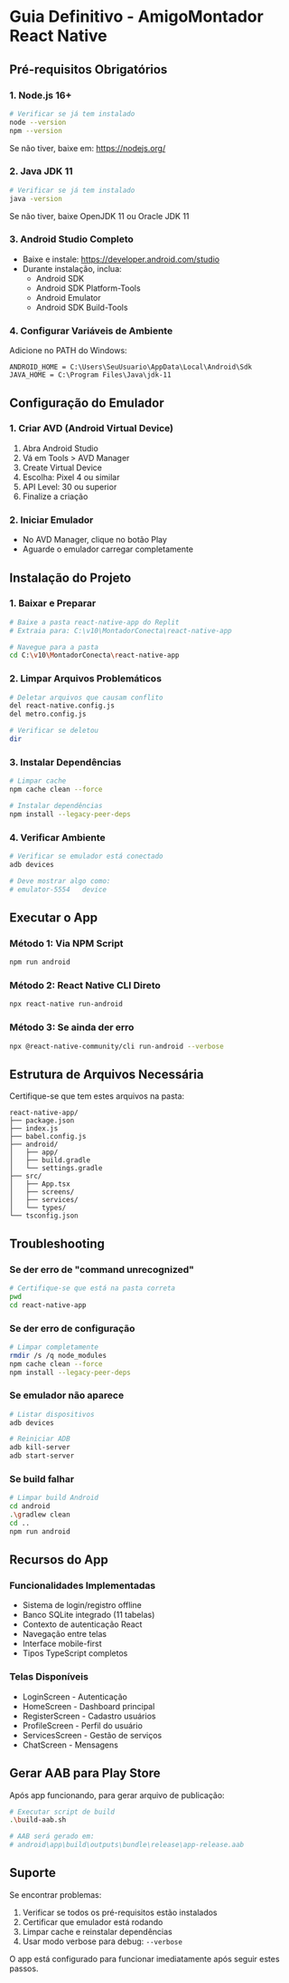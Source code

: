 # Guia Definitivo - AmigoMontador React Native

## Pré-requisitos Obrigatórios

### 1. Node.js 16+
```bash
# Verificar se já tem instalado
node --version
npm --version
```
Se não tiver, baixe em: https://nodejs.org/

### 2. Java JDK 11
```bash
# Verificar se já tem instalado
java -version
```
Se não tiver, baixe OpenJDK 11 ou Oracle JDK 11

### 3. Android Studio Completo
- Baixe e instale: https://developer.android.com/studio
- Durante instalação, inclua:
  - Android SDK
  - Android SDK Platform-Tools
  - Android Emulator
  - Android SDK Build-Tools

### 4. Configurar Variáveis de Ambiente
Adicione no PATH do Windows:
```
ANDROID_HOME = C:\Users\SeuUsuario\AppData\Local\Android\Sdk
JAVA_HOME = C:\Program Files\Java\jdk-11
```

## Configuração do Emulador

### 1. Criar AVD (Android Virtual Device)
1. Abra Android Studio
2. Vá em Tools > AVD Manager
3. Create Virtual Device
4. Escolha: Pixel 4 ou similar
5. API Level: 30 ou superior
6. Finalize a criação

### 2. Iniciar Emulador
- No AVD Manager, clique no botão Play
- Aguarde o emulador carregar completamente

## Instalação do Projeto

### 1. Baixar e Preparar
```bash
# Baixe a pasta react-native-app do Replit
# Extraia para: C:\v10\MontadorConecta\react-native-app

# Navegue para a pasta
cd C:\v10\MontadorConecta\react-native-app
```

### 2. Limpar Arquivos Problemáticos
```bash
# Deletar arquivos que causam conflito
del react-native.config.js
del metro.config.js

# Verificar se deletou
dir
```

### 3. Instalar Dependências
```bash
# Limpar cache
npm cache clean --force

# Instalar dependências
npm install --legacy-peer-deps
```

### 4. Verificar Ambiente
```bash
# Verificar se emulador está conectado
adb devices

# Deve mostrar algo como:
# emulator-5554   device
```

## Executar o App

### Método 1: Via NPM Script
```bash
npm run android
```

### Método 2: React Native CLI Direto
```bash
npx react-native run-android
```

### Método 3: Se ainda der erro
```bash
npx @react-native-community/cli run-android --verbose
```

## Estrutura de Arquivos Necessária

Certifique-se que tem estes arquivos na pasta:
```
react-native-app/
├── package.json
├── index.js
├── babel.config.js
├── android/
│   ├── app/
│   ├── build.gradle
│   └── settings.gradle
├── src/
│   ├── App.tsx
│   ├── screens/
│   ├── services/
│   └── types/
└── tsconfig.json
```

## Troubleshooting

### Se der erro de "command unrecognized"
```bash
# Certifique-se que está na pasta correta
pwd
cd react-native-app
```

### Se der erro de configuração
```bash
# Limpar completamente
rmdir /s /q node_modules
npm cache clean --force
npm install --legacy-peer-deps
```

### Se emulador não aparece
```bash
# Listar dispositivos
adb devices

# Reiniciar ADB
adb kill-server
adb start-server
```

### Se build falhar
```bash
# Limpar build Android
cd android
.\gradlew clean
cd ..
npm run android
```

## Recursos do App

### Funcionalidades Implementadas
- Sistema de login/registro offline
- Banco SQLite integrado (11 tabelas)
- Contexto de autenticação React
- Navegação entre telas
- Interface mobile-first
- Tipos TypeScript completos

### Telas Disponíveis
- LoginScreen - Autenticação
- HomeScreen - Dashboard principal
- RegisterScreen - Cadastro usuários
- ProfileScreen - Perfil do usuário
- ServicesScreen - Gestão de serviços
- ChatScreen - Mensagens

## Gerar AAB para Play Store

Após app funcionando, para gerar arquivo de publicação:
```bash
# Executar script de build
.\build-aab.sh

# AAB será gerado em:
# android\app\build\outputs\bundle\release\app-release.aab
```

## Suporte

Se encontrar problemas:
1. Verificar se todos os pré-requisitos estão instalados
2. Certificar que emulador está rodando
3. Limpar cache e reinstalar dependências
4. Usar modo verbose para debug: `--verbose`

O app está configurado para funcionar imediatamente após seguir estes passos.